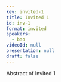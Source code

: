 ```yaml
---
key: invited-1
title: Invited 1
id: inv-1
format: invited
speakers:
  - bao
videoId: null
presentation: null
draft: false
---
```

Abstract of Invited 1
